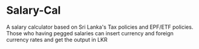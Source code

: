 # Salary-Cal

A salary calculator based on Sri Lanka's Tax policies and EPF/ETF policies. Those who having pegged salaries can insert currency and foreign currency rates and get the output in LKR
